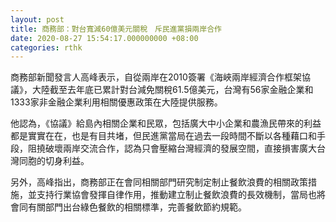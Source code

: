```yaml
---
layout: post
title: 商務部：對台寬減60億美元關稅　斥民進黨損兩岸合作
date: 2020-08-27 15:54:17.000000000 +08:00
categories: rthk
---
```


商務部新聞發言人高峰表示，自從兩岸在2010簽署《海峽兩岸經濟合作框架協議》，大陸截至去年底已累計對台減免關稅61.5億美元，台灣有56家金融企業和1333家非金融企業利用相關優惠政策在大陸提供服務。

他認為，《協議》給島內相關企業和民眾，包括廣大中小企業和農漁民帶來的利益都是實實在在，也是有目共堵，但民進黨當局在過去一段時間不斷以各種藉口和手段，阻撓破壞兩岸交流合作，認為只會壓縮台灣經濟的發展空間，直接損害廣大台灣同胞的切身利益。

另外，高峰指出，商務部正在會同相關部門研究制定制止餐飲浪費的相關政策措施，並支持行業協會發揮自律作用，推動建立制止餐飲浪費的長效機制，當局也將會同有關部門出台綠色餐飲的相關標準，完善餐飲節約規範。
